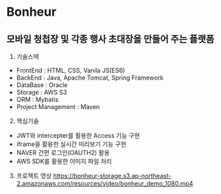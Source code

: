 # Bonheur
## 모바일 청첩장 및 각종 행사 초대장을 만들어 주는 플랫폼

1. 기술스택
- FrontEnd : HTML, CSS, Vanila JS(ES6)
- BackEnd : Java, Apache Tomcat, Spring Framework
- DataBase : Oracle
- Storage : AWS S3
- ORM : Mybatis
- Project Management : Maven

2. 핵심기술
- JWT와 intercepter를 활용한 Access 기능 구현
- iframe을 활용한 실시간 미리보기 기능 구현
- NAVER 간편 로그인(OAUTH2) 활용
- AWS SDK를 활용한 이미지 파일 처리

3. 프로젝트 영상
https://bonheur-storage.s3.ap-northeast-2.amazonaws.com/resources/video/bonheur_demo_1080.mp4
